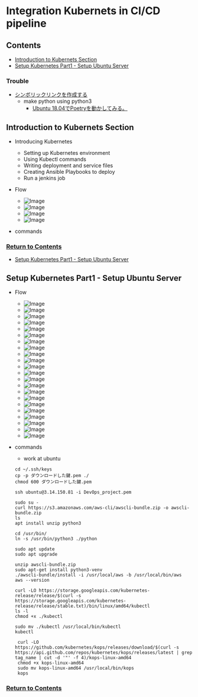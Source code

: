 # Integration Kubernets in CI/CD pipeline

<a id="contents"></a>

## Contents

* [Introduction to Kubernets Section](#kubernets_intro)
* [Setup Kubernetes Part1 - Setup Ubuntu Server](#kubernets_ubuntu)

### Trouble
* [シンボリックリンクを作成する](https://www.atmarkit.co.jp/ait/articles/1605/30/news022.html)
  * make python using python3
    * [Ubuntu 18.04でPoetryを動かしてみる。](https://qiita.com/sabaku20XX/items/6147432996fccc335568)


<a id="kubernets_intro"></a>

## Introduction to Kubernets Section

* Introducing Kubernetes
  * Setting up Kubernetes environment
  * Using Kubectl commands
  * Writing deployment and service files
  * Creating Ansible Playbooks to deploy
  * Run a jenkins job

* Flow
  * ![Image](../src/Images/Section06/intro001.png)
  * ![Image](../src/Images/Section06/intro002.png)
  * ![Image](../src/Images/Section06/intro003.png)
  * ![Image](../src/Images/Section06/intro004.png)

* commands

### [Return to Contents](#contents)


* [Setup Kubernetes Part1 - Setup Ubuntu Server](#kubernets_ubuntu)
<a id="kubernets_ubuntu"></a>

## Setup Kubernetes Part1 - Setup Ubuntu Server

* Flow
  * ![Image](../src/Images/Section06/ubuntu001.png)
  * ![Image](../src/Images/Section06/ubuntu002.png)
  * ![Image](../src/Images/Section06/ubuntu003.png)
  * ![Image](../src/Images/Section06/ubuntu004.png)
  * ![Image](../src/Images/Section06/ubuntu005.png)
  * ![Image](../src/Images/Section06/ubuntu006.png)
  * ![Image](../src/Images/Section06/ubuntu007.png)
  * ![Image](../src/Images/Section06/ubuntu008.png)
  * ![Image](../src/Images/Section06/ubuntu009.png)
  * ![Image](../src/Images/Section06/ubuntu010.png)
  * ![Image](../src/Images/Section06/ubuntu011.png)
  * ![Image](../src/Images/Section06/ubuntu012.png)
  * ![Image](../src/Images/Section06/ubuntu013.png)
  * ![Image](../src/Images/Section06/ubuntu014.png)
  * ![Image](../src/Images/Section06/ubuntu015.png)
  * ![Image](../src/Images/Section06/ubuntu016.png)
  * ![Image](../src/Images/Section06/ubuntu017.png)
  * ![Image](../src/Images/Section06/ubuntu018.png)
  * ![Image](../src/Images/Section06/ubuntu019.png)
  * ![Image](../src/Images/Section06/ubuntu020.png)
  * ![Image](../src/Images/Section06/ubuntu021.png)
  * ![Image](../src/Images/Section06/ubuntu022.png)

* commands
  * work at ubuntu
  ```
  cd ~/.ssh/keys
  cp -p ダウンロードした鍵.pem ./
  chmod 600 ダウンロードした鍵.pem

  ssh ubuntu@3.14.150.81 -i DevOps_project.pem
  ```
  ```
  sudo su -
  curl https://s3.amazonaws.com/aws-cli/awscli-bundle.zip -o awscli-bundle.zip
  ls
  apt install unzip python3

  cd /usr/bin/
  ln -s /usr/bin/python3 ./python
  
  sudo apt update
  sudo apt upgrade

  unzip awscli-bundle.zip
  sudo apt-get install python3-venv
  ./awscli-bundle/install -i /usr/local/aws -b /usr/local/bin/aws
  aws --version
  ```
  ```
  curl -LO https://storage.googleapis.com/kubernetes-release/release/$(curl -s https://storage.googleapis.com/kubernetes-release/release/stable.txt)/bin/linux/amd64/kubectl
  ls -l
  chmod +x ./kubectl 

  sudo mv ./kubectl /usr/local/bin/kubectl
  kubectl
  ```
  ```
   curl -LO https://github.com/kubernetes/kops/releases/download/$(curl -s https://api.github.com/repos/kubernetes/kops/releases/latest | grep tag_name | cut -d '"' -f 4)/kops-linux-amd64
   chmod +x kops-linux-amd64
   sudo mv kops-linux-amd64 /usr/local/bin/kops
   kops
  ```

### [Return to Contents](#contents)




